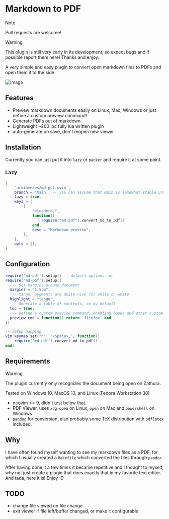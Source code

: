 # Markdown to PDF

> [!NOTE]
> Pull requests are welcome!

> [!WARNING]
> This plugin is still very early in its development, so expect bugs and if possible report them here!
> Thanks and enjoy.

A very simple and easy plugin to convert open markdown files to PDFs and open them it to the side.

![image](https://github.com/arminveres/md-pdf.nvim/assets/45210978/0c9cefb4-43b0-4cb5-8cb6-4b74802d7838)

## Features

- Preview markdown documents easily on Linux, Mac, Windows or just define a custom preview command!
- Generate PDFs out of markdown
- Lightweight ~200 loc fully lua written plugin
- auto-generate on save, don't reopen new viewer

## Installation

Currently you can just put it into `lazy` or `packer` and require it at some point.

### Lazy

```lua
{
    'arminveres/md-pdf.nvim',
    branch = 'main', -- you can assume that main is somewhat stable until releases will be made
    lazy = true,
    keys = {
        {
            "<leader>,",
            function()
                require("md-pdf").convert_md_to_pdf()
            end,
            desc = "Markdown preview",
        },
    },
    opts = {},
}
```

## Configuration

```lua
require('md-pdf').setup() -- default options, or
require('md-pdf').setup({
  --- Set margins around document
  margins = "1.5cm",
  --- tango, pygments are quite nice for white on white
  highlight = "tango",
  --- Generate a table of contents, on by default
  toc = true,
  --- Define a custom preview command, enabling hooks and other custom logic
  preview_cmd = function() return 'firefox' end
})

-- setup mapping
vim.keymap.set("n", "<Space>,", function()
    require('md-pdf').convert_md_to_pdf()
end)
```

## Requirements

> [!WARNING]
> The plugin currently only recognizes the document being open on Zathura.
>
> Tested on Windows 10, MacOS 13, and Linux (Fedora Workstation 38)

- neovim >= 9, didn't test below that.
- PDF Viewer, uses `xdg-open` on Linux, `open` on Mac and `powershell` on Windows
- [`pandoc`](https://pandoc.org/installing.html) for conversion, also probably some TeX distribution
  with `pdflatex` included.

## Why

I have often found myself wanting to see my markdown files as a PDF, for which I usually created a
`Makefile` which converted the files through `pandoc`.

After having done it a few times it became repetitive and I thought to myself, why not just create a
plugin that does exactly that in my favorite text editor.
And tada, here it is! Enjoy :D

## TODO

- change file viewed on file change
- exit viewer if file left/buffer changed, or make it configurable

